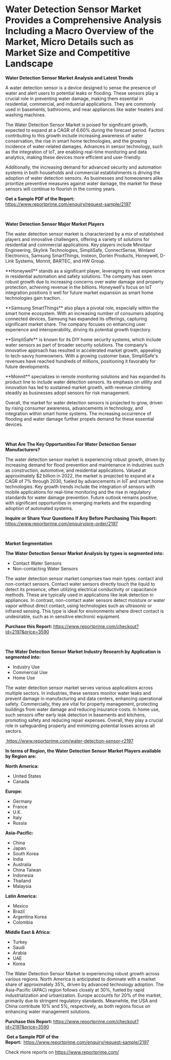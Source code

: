 <p><h1>Water Detection Sensor Market Provides a Comprehensive Analysis Including a Macro Overview of the Market, Micro Details such as Market Size and Competitive Landscape</h1></p><p><strong>Water Detection Sensor Market Analysis and Latest Trends</strong></p>
<p><p>A water detection sensor is a device designed to sense the presence of water and alert users to potential leaks or flooding. These sensors play a crucial role in preventing water damage, making them essential in residential, commercial, and industrial applications. They are commonly used in basements, bathrooms, and near appliances like water heaters and washing machines.</p><p>The Water Detection Sensor Market is poised for significant growth, expected to expand at a CAGR of 6.60% during the forecast period. Factors contributing to this growth include increasing awareness of water conservation, the rise in smart home technologies, and the growing incidence of water-related damages. Advances in sensor technology, such as the integration of IoT, are enabling real-time monitoring and data analytics, making these devices more efficient and user-friendly.</p><p>Additionally, the increasing demand for advanced security and automation systems in both households and commercial establishments is driving the adoption of water detection sensors. As businesses and homeowners alike prioritize preventive measures against water damage, the market for these sensors will continue to flourish in the coming years.</p></p>
<p><strong>Get a Sample PDF of the Report:&nbsp;</strong> <a href="https://www.reportprime.com/enquiry/request-sample/2197?utm_campaign=2199&utm_medium=2&utm_source=Github&utm_content=ia&utm_term=18032025&utm_id=water-detection-sensor">https://www.reportprime.com/enquiry/request-sample/2197</a></p>
<p>&nbsp;</p>
<p><strong>Water Detection Sensor Major Market Players</strong></p>
<p><p>The water detection sensor market is characterized by a mix of established players and innovative challengers, offering a variety of solutions for residential and commercial applications. Key players include Minotaur Engineering, Skylink Technologies, SimpliSafe, ConnectSense, Winland Electronics, Samsung SmartThings, Insteon, Dorlen Products, Honeywell, D-Link Systems, Monnit, BARTEC, and HW Group.</p><p>**Honeywell** stands as a significant player, leveraging its vast experience in residential automation and safety solutions. The company has seen robust growth due to increasing concerns over water damage and property protection, achieving revenue in the billions. Honeywell's focus on IoT integration positions it well for future market expansion as smart home technologies gain traction.</p><p>**Samsung SmartThings** also plays a pivotal role, especially within the smart home ecosystem. With an increasing number of consumers adopting connected devices, Samsung has expanded its offerings, capturing significant market share. The company focuses on enhancing user experience and interoperability, driving its potential growth trajectory.</p><p>**SimpliSafe** is known for its DIY home security systems, which include water sensors as part of broader security solutions. The company’s innovative approach has resulted in accelerated market growth, appealing to tech-savvy homeowners. With a growing customer base, SimpliSafe's revenues have reached hundreds of millions, positioning it favorably for future developments.</p><p>**Monnit** specializes in remote monitoring solutions and has expanded its product line to include water detection sensors. Its emphasis on utility and innovation has led to sustained market growth, with revenue climbing steadily as businesses adopt sensors for risk management.</p><p>Overall, the market for water detection sensors is projected to grow, driven by rising consumer awareness, advancements in technology, and integration within smart home systems. The increasing occurrence of flooding and water damage further propels demand for these essential devices.</p></p>
<p>&nbsp;</p>
<p><strong>What Are The Key Opportunities For Water Detection Sensor Manufacturers?</strong></p>
<p><p>The water detection sensor market is experiencing robust growth, driven by increasing demand for flood prevention and maintenance in industries such as construction, automotive, and residential applications. Valued at approximately $2 billion in 2022, the market is projected to expand at a CAGR of 7% through 2030, fueled by advancements in IoT and smart home technologies. Key growth trends include the integration of sensors with mobile applications for real-time monitoring and the rise in regulatory standards for water damage prevention. Future outlook remains positive, with significant opportunities in emerging markets and the expanding adoption of automated systems.</p></p>
<p><strong>Inquire or Share Your Questions If Any Before Purchasing This Report:</strong> <a href="https://www.reportprime.com/enquiry/pre-order/2197?utm_campaign=2199&utm_medium=2&utm_source=Github&utm_content=ia&utm_term=18032025&utm_id=water-detection-sensor">https://www.reportprime.com/enquiry/pre-order/2197</a></p>
<p>&nbsp;</p>
<p><strong>Market Segmentation</strong></p>
<p><strong>The Water Detection Sensor Market Analysis by types is segmented into:</strong></p>
<p><ul><li>Contact Water Sensors</li><li>Non-contacting Water Sensors</li></ul></p>
<p><p>The water detection sensor market comprises two main types: contact and non-contact sensors. Contact water sensors directly touch the liquid to detect its presence, often utilizing electrical conductivity or capacitance methods. These are typically used in applications like leak detection in appliances. In contrast, non-contact water sensors detect moisture or water vapor without direct contact, using technologies such as ultrasonic or infrared sensing. This type is ideal for environments where direct contact is undesirable, such as in sensitive electronic equipment.</p></p>
<p><strong>Purchase this Report:&nbsp;</strong><a href="https://www.reportprime.com/checkout?id=2197&price=3590&utm_campaign=2199&utm_medium=2&utm_source=Github&utm_content=ia&utm_term=18032025&utm_id=water-detection-sensor">https://www.reportprime.com/checkout?id=2197&price=3590</a></p>
<p>&nbsp;</p>
<p><strong>The Water Detection Sensor Market Industry Research by Application is segmented into:</strong></p>
<p><ul><li>Industry Use</li><li>Commercial Use</li><li>Home Use</li></ul></p>
<p><p>The water detection sensor market serves various applications across multiple sectors. In industries, these sensors monitor water leaks and prevent damage in manufacturing and data centers, enhancing operational safety. Commercially, they are vital for property management, protecting buildings from water damage and reducing insurance costs. In home use, such sensors offer early leak detection in basements and kitchens, promoting safety and reducing repair expenses. Overall, they play a crucial role in safeguarding property and minimizing potential losses across all sectors.</p></p>
<p><a href="https://www.reportprime.com/water-detection-sensor-r2197?utm_campaign=2199&utm_medium=2&utm_source=Github&utm_content=ia&utm_term=18032025&utm_id=water-detection-sensor">&nbsp;https://www.reportprime.com/water-detection-sensor-r2197</a></p>
<p><strong>In terms of Region, the Water Detection Sensor Market Players available by Region are:</strong></p>
<p>
    <p> <strong> North America: </strong>
        <ul>
            <li>United States</li>
            <li>Canada</li>
        </ul>
        </p> 
    <p> <strong> Europe: </strong>
        <ul>
            <li>Germany</li>
            <li>France</li>
            <li>U.K.</li>
            <li>Italy</li>
            <li>Russia</li>
        </ul>
        </p> 
    <p> <strong> Asia-Pacific: </strong>
        <ul>
            <li>China</li>
            <li>Japan</li>
            <li>South Korea</li>
            <li>India</li>
            <li>Australia</li>
            <li>China Taiwan</li>
            <li>Indonesia</li>
            <li>Thailand</li>
            <li>Malaysia</li>
        </ul>
        </p> 
    <p> <strong> Latin America: </strong>
        <ul>
            <li>Mexico</li>
            <li>Brazil</li>
            <li>Argentina Korea</li>
            <li>Colombia</li>
        </ul>
        </p> 
    <p> <strong> Middle East & Africa: </strong>
        <ul>
            <li>Turkey</li>
            <li>Saudi</li>
            <li>Arabia</li>
            <li>UAE</li>
            <li>Korea</li>
        </ul>
    </p>
    </p>
<p><p>The Water Detection Sensor Market is experiencing robust growth across various regions. North America is anticipated to dominate with a market share of approximately 35%, driven by advanced technology adoption. The Asia-Pacific (APAC) region follows closely at 30%, fueled by rapid industrialization and urbanization. Europe accounts for 20% of the market, primarily due to stringent regulatory standards. Meanwhile, the USA and China contribute 10% and 5%, respectively, as both regions focus on enhancing water management solutions.</p></p>
<p><strong>Purchase this Report: </strong><a href="https://www.reportprime.com/checkout?id=2197&price=3590&utm_campaign=2199&utm_medium=2&utm_source=Github&utm_content=ia&utm_term=18032025&utm_id=water-detection-sensor">https://www.reportprime.com/checkout?id=2197&price=3590</a></p>
<p>&nbsp;<strong>Get a Sample PDF of the Report:&nbsp;&nbsp;</strong><a href="https://www.reportprime.com/enquiry/request-sample/2197?utm_campaign=2199&utm_medium=2&utm_source=Github&utm_content=ia&utm_term=18032025&utm_id=water-detection-sensor">https://www.reportprime.com/enquiry/request-sample/2197</a></p>
<p><strong></strong></p>
<p>Check more reports on <a href="https://www.reportprime.com/?utm_campaign=2199&utm_medium=2&utm_source=Github&utm_content=ia&utm_term=18032025&utm_id=water-detection-sensor">https://www.reportprime.com/</a></p>